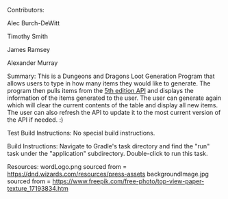 Contributors:

Alec Burch-DeWitt 

Timothy Smith

James Ramsey

Alexander Murray

Summary: This is a Dungeons and Dragons Loot Generation Program that allows users to type in how many items they would like to generate.
The program then pulls items from the [5th edition API](https://api.open5e.com/)  and displays the information of the items generated to the user.
The user can generate again which will clear the current contents of the table and display all new items.
The user can also refresh the API to update it to the most current version of the API if needed. :)

Test Build Instructions:
No special build instructions.

Build Instructions:
Navigate to Gradle's task directory and find the "run" task under the "application" subdirectory.
Double-click to run this task.

Resources:
wordLogo.png sourced from = https://dnd.wizards.com/resources/press-assets
backgroundImage.jpg sourced from = https://www.freepik.com/free-photo/top-view-paper-texture_17193834.htm
